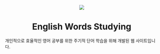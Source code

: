 <div align="center">
  <img src="https://github.com/user-attachments/assets/3f01e657-ac3d-4b70-b189-153e11f85d50" />
  <h1>English Words Studying</h1>
</div>

개인적으로 효율적인 영어 공부를 위한 주기적 단어 학습을 위해 개발된 웹 사이트입니다.
